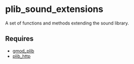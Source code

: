 # plib_sound_extensions
A set of functions and methods extending the sound library.

## Requires
- [gmod_plib](https://github.com/Pika-Software/gmod_plib)
- [plib_http](https://github.com/Pika-Software/plib_http)
